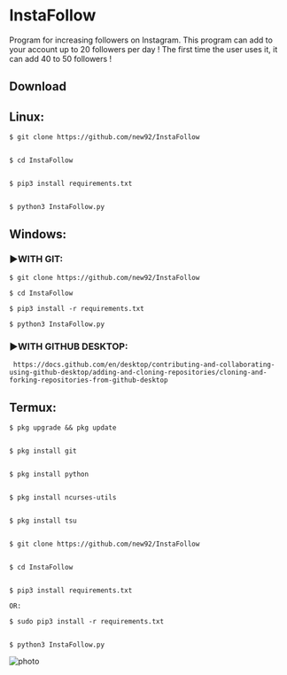<h1>InstaFollow</h1>
Program for increasing followers on Instagram. This program can add to your account up to 20 followers per day ! The first time the user uses it, it can add 40 to 50 followers !

<h2>Download</h2>

## Linux: 


    $ git clone https://github.com/new92/InstaFollow


    $ cd InstaFollow


    $ pip3 install requirements.txt


    $ python3 InstaFollow.py

## Windows:


<h3>▶️WITH GIT:</h3> 

    $ git clone https://github.com/new92/InstaFollow

    $ cd InstaFollow

    $ pip3 install -r requirements.txt

    $ python3 InstaFollow.py
    
<h3>▶️WITH GITHUB DESKTOP:</h3>  

     https://docs.github.com/en/desktop/contributing-and-collaborating-using-github-desktop/adding-and-cloning-repositories/cloning-and-forking-repositories-from-github-desktop

## Termux:


    $ pkg upgrade && pkg update


    $ pkg install git


    $ pkg install python
    
    
    $ pkg install ncurses-utils
    
    
    $ pkg install tsu


    $ git clone https://github.com/new92/InstaFollow


    $ cd InstaFollow


    $ pip3 install requirements.txt  
    
    OR: 
    
    $ sudo pip3 install -r requirements.txt


    $ python3 InstaFollow.py







![photo](https://user-images.githubusercontent.com/94779840/169890906-f82dc76b-3e53-4383-ab72-bb2b4c6ee490.png)
